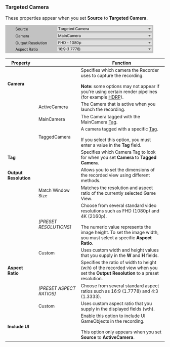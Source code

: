 <a name="TargetedCamera"></a>
### Targeted Camera

These properties appear when you set **Source** to **Targeted Camera**.

![](Images/CaptureOptionsTargetedCamera.png)

|Property||Function|
|-|-|-|
| **Camera** ||Specifies which camera the Recorder uses to capture the recording.<br/><br/>**Note:** some options may not appear if you're using certain render pipelines (for example [HDRP](https://docs.unity3d.com/Packages/com.unity.render-pipelines.high-definition@latest)).|
|   | ActiveCamera  | The Camera that is active when you launch the recording.  |
|   | MainCamera   | The Camera tagged with the MainCamera [Tag](https://docs.unity3d.com/Manual/Tags.html).  |
|   | TaggedCamera  | A camera tagged with a specific [Tag](https://docs.unity3d.com/Manual/Tags.html).<br/><br/>If you select this option, you must enter a value in the **Tag** field. |
|**Tag**   |   | Specifies which Camera Tag to look for when you set **Camera** to **Tagged Camera**.|
| **Output Resolution** || Allows you to set the dimensions of the recorded view using different methods. |
|   | Match Window Size  | Matches the resolution and aspect ratio of the currently selected Game View. |
|   | _[PRESET RESOLUTIONS]_ | Choose from several standard video resolutions such as FHD (1080p) and 4K (2160p).<br/><br/>The numeric value represents the image height. To set the image width, you must select a specific **Aspect Ratio**. |
|   |  Custom | Uses custom width and height values that you supply in the **W** and **H** fields. |
| **Aspect Ratio** || Specifies the ratio of width to height (w:h) of the recorded view when you set the **Output Resolution** to a preset resolution. |
|   | _[PRESET ASPECT RATIOS]_ | Choose from several standard aspect ratios such as 16:9 (1.7778) and 4:3 (1.3333). |
|   | Custom   | Uses custom aspect ratio that you supply in the displayed fields (w:h). |
| **Include UI** ||Enable this option to include UI GameObjects in the recording.<br/><br/>This option only appears when you set **Source** to **ActiveCamera**.|
